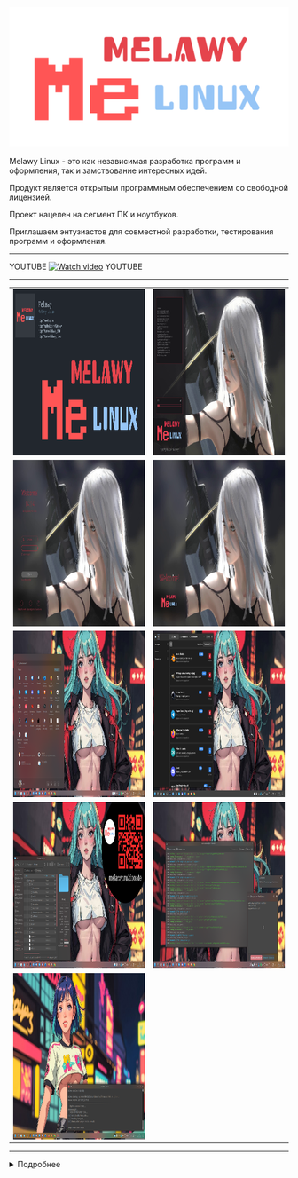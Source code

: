 ![Melawy Linux](/profile/Melawy_Linux_640x320.svg)

Melawy Linux - это как независимая разработка программ и оформления, так и замствование интересных идей. 

Продукт является открытым программным обеспечением со свободной лицензией. 

Проект нацелен на сегмент ПК и ноутбуков. 

Приглашаем энтузиастов для совместной разработки, тестирования программ и оформления.

---

YOUTUBE
[![Watch video](https://i3.ytimg.com/vi/bRNVm1VIxbA/maxresdefault.jpg)](https://www.youtube.com/watch?v=bRNVm1VIxbA)
YOUTUBE

---

<table>
<tr>
  <td>
    <a href="https://raw.githubusercontent.com/Melawy/.github/main/profile/welcome.png" target="_blank"><img src="https://raw.githubusercontent.com/Melawy/.github/main/profile/welcome.png" height="300"></a>
  </td>
  <td>
    <a href="https://raw.githubusercontent.com/Melawy/.github/main/profile/slide1.png" target="_blank"><img src="https://raw.githubusercontent.com/Melawy/.github/main/profile/slide1.png" height="300"></a>
  </td>
</tr>
<tr>
  <td>
    <a href="https://raw.githubusercontent.com/Melawy/.github/main/profile/slide2.png" target="_blank"><img src="https://raw.githubusercontent.com/Melawy/.github/main/profile/slide2.png" height="300"></a>
  </td>
  <td>
    <a href="https://raw.githubusercontent.com/Melawy/.github/main/profile/slide3.png" target="_blank"><img src="https://raw.githubusercontent.com/Melawy/.github/main/profile/slide3.png" height="300"></a>
  </td>
</tr>
<tr>
  <td>
    <a href="https://raw.githubusercontent.com/Melawy/.github/main/profile/slide4.png" target="_blank"><img src="https://raw.githubusercontent.com/Melawy/.github/main/profile/slide4.png" height="300"></a>
  </td>
  <td>
    <a href="https://raw.githubusercontent.com/Melawy/.github/main/profile/slide5.png" target="_blank"><img src="https://raw.githubusercontent.com/Melawy/.github/main/profile/slide5.png" height="300"></a>
  </td>
</tr>
<tr>
  <td>
    <a href="https://raw.githubusercontent.com/Melawy/.github/main/profile/slide6.png" target="_blank"><img src="https://raw.githubusercontent.com/Melawy/.github/main/profile/slide6.png" height="300"></a>
  </td>
  <td>
    <a href="https://raw.githubusercontent.com/Melawy/.github/main/profile/slide7.png" target="_blank"><img src="https://raw.githubusercontent.com/Melawy/.github/main/profile/slide7.png" height="300"></a>
  </td>
</tr>
<tr>
  <td>
    <a href="https://raw.githubusercontent.com/Melawy/.github/main/profile/slide8.png" target="_blank"><img src="https://raw.githubusercontent.com/Melawy/.github/main/profile/slide8.png" height="300"></a>
  </td>
  <td>
  </td>
</tr>
</table>

---
<details>
  <summary>Подробнее</summary>

<hr>
  
Melawy Linux использует в качестве основы Arch Linux, сборку через ArchISO, установку через Calamares. 

Репозитории: 
- melawy
- melawy-3party
- core
- extra
- community
- multilib
- arcolinux_repo
- arcolinux_repo_xlarge
- arcolinux_repo_3party
- chaotic

Не используются специфичные для ArcoLinux программы и оформление.

Системные компоненты: 
- refind
- btrfs
- efi
- vmlinuz + initrd
- ukify
- dracut
- systemd 253+
- timeshift
- plymouth
- sddm
- kde
- pipewire

Пакетные менеджеры: 
- pacman
- pamac
- octopi
- paru
- yay

Обновление зеркал пакетов: 
- Reflector

Стандартный набор программ: 
- FreeOffice
- LibreOffice
- OnlyOffice
- Firefox
- Firefox Dev
- Chrome
- Telegram
- Discord
- VS Code
- Zoom
- Skype
- KeePassXC
- YandexDisk
- AnyDesk

Графические редакторы: 
- Gimp
- InkScape
- Krita

Мультимедиа: 
- ObsStudio with Browser support
- Haruna
- Vlc
- Mpv
- Elisa
- Audacious
- Audacity
- Avidemux

Почта: 
- Mailspring
- Thunderbird

При необходимости можно установить:
- Brave
- Opera
- WhatsApp
</details>
